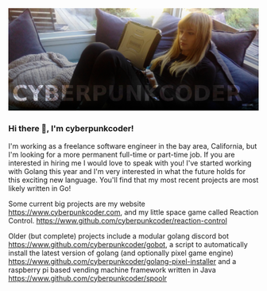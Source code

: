 <img src="banner.jpg" />

### Hi there 👋, I'm cyberpunkcoder!
I'm working as a freelance software engineer in the bay area, California, but I'm looking for a more permanent full-time  or part-time job. If you are interested in hiring me I would love to speak with you! I've started working with Golang this year and I'm very interested in what the future holds for this exciting new language. You'll find that my most recent projects are most likely written in Go!

Some current big projects are my website https://www.cyberpunkcoder.com, and my little space game called Reaction Control. https://www.github.com/cyberpunkcoder/reaction-control

Older (but complete) projects include a modular golang discord bot https://www.github.com/cyberpunkcoder/gobot, a script to automatically install the latest version of golang (and optionally pixel game engine) https://www.github.com/cyberpunkcoder/golang-pixel-installer and a raspberry pi based vending machine framework written in Java https://www.github.com/cyberpunkcoder/spoolr

<!--
**cyberpunkcoder/cyberpunkcoder** is a ✨ _special_ ✨ repository because its `README.md` (this file) appears on your GitHub profile.

Here are some ideas to get you started:

- 🔭 I’m currently working on ...
- 🌱 I’m currently learning ...
- 👯 I’m looking to collaborate on ...
- 🤔 I’m looking for help with ...
- 💬 Ask me about ...
- 📫 How to reach me: ...
- 😄 Pronouns: ...
- ⚡ Fun fact: ...
-->
